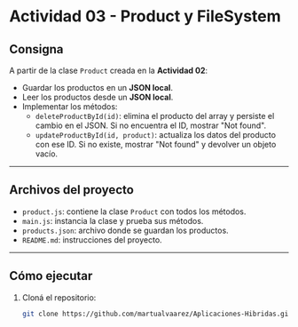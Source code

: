 # Actividad 03 - Product y FileSystem

## Consigna
A partir de la clase `Product` creada en la **Actividad 02**:

- Guardar los productos en un **JSON local**.
- Leer los productos desde un **JSON local**.
- Implementar los métodos:
  - `deleteProductById(id)`: elimina el producto del array y persiste el cambio en el JSON. Si no encuentra el ID, mostrar "Not found".
  - `updateProductById(id, product)`: actualiza los datos del producto con ese ID. Si no existe, mostrar "Not found" y devolver un objeto vacío.

---

## Archivos del proyecto

- `product.js`: contiene la clase `Product` con todos los métodos.
- `main.js`: instancia la clase y prueba sus métodos.
- `products.json`: archivo donde se guardan los productos.
- `README.md`: instrucciones del proyecto.

---

## Cómo ejecutar

1. Cloná el repositorio:
   ```bash
   git clone https://github.com/martualvaarez/Aplicaciones-Hibridas.git